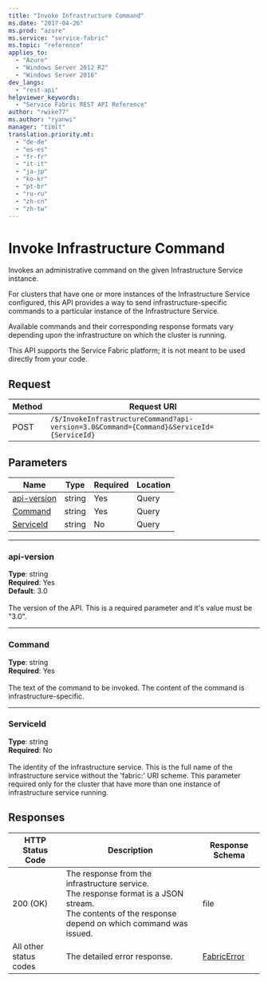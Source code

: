```yaml
---
title: "Invoke Infrastructure Command"
ms.date: "2017-04-26"
ms.prod: "azure"
ms.service: "service-fabric"
ms.topic: "reference"
applies_to: 
  - "Azure"
  - "Windows Server 2012 R2"
  - "Windows Server 2016"
dev_langs: 
  - "rest-api"
helpviewer_keywords: 
  - "Service Fabric REST API Reference"
author: "rwike77"
ms.author: "ryanwi"
manager: "timlt"
translation.priority.mt: 
  - "de-de"
  - "es-es"
  - "fr-fr"
  - "it-it"
  - "ja-jp"
  - "ko-kr"
  - "pt-br"
  - "ru-ru"
  - "zh-cn"
  - "zh-tw"
---
```

# Invoke Infrastructure Command
Invokes an administrative command on the given Infrastructure Service instance.

For clusters that have one or more instances of the Infrastructure Service configured,
this API provides a way to send infrastructure-specific commands to a particular
instance of the Infrastructure Service.

Available commands and their corresponding response formats vary depending upon
the infrastructure on which the cluster is running.

This API supports the Service Fabric platform; it is not meant to be used directly from your code.


## Request
| Method | Request URI |
| ------ | ----------- |
| POST | `/$/InvokeInfrastructureCommand?api-version=3.0&Command={Command}&ServiceId={ServiceId}` |


## Parameters
| Name | Type | Required | Location |
| --- | --- | --- | --- |
| [api-version](#api-version) | string | Yes | Query |
| [Command](#command) | string | Yes | Query |
| [ServiceId](#serviceid) | string | No | Query |

____
### api-version
__Type__: string <br/>
__Required__: Yes<br/>
__Default__: 3.0 <br/>
<br/>
The version of the API. This is a required parameter and it's value must be "3.0".

____
### Command
__Type__: string <br/>
__Required__: Yes<br/>
<br/>
The text of the command to be invoked. The content of the command is infrastructure-specific.

____
### ServiceId
__Type__: string <br/>
__Required__: No<br/>
<br/>
The identity of the infrastructure service. This is  the full name of the infrastructure service without the 'fabric:' URI scheme. This parameter required only for the cluster that have more than one instance of infrastructure service running.

## Responses

| HTTP Status Code | Description | Response Schema |
| --- | --- | --- |
| 200 (OK) | The response from the infrastructure service.<br/>The response format is a JSON stream.<br/>The contents of the response depend on which command was issued.<br/> | file |
| All other status codes | The detailed error response.<br/> | [FabricError](model-FabricError.md) |
